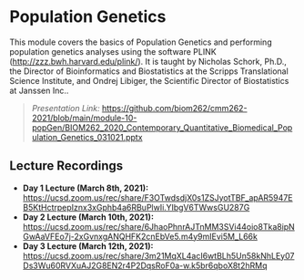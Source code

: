 # Population Genetics
This module covers the basics of Population Genetics and performing population genetics analyses using the software PLINK (http://zzz.bwh.harvard.edu/plink/). It is taught by Nicholas Schork, Ph.D., the Director of Bioinformatics and Biostatistics at the Scripps Translational Science Institute, and Ondrej Libiger, the Scientific Director of Biostatistics at Janssen Inc.. 

> *Presentation Link:* https://github.com/biom262/cmm262-2021/blob/main/module-10-popGen/BIOM262_2020_Contemporary_Quantitative_Biomedical_Population_Genetics_031021.pptx

## Lecture Recordings

* **Day 1 Lecture (March 8th, 2021):** https://ucsd.zoom.us/rec/share/F3OTwdsdjX0s1ZSJyotTBF_apAR5947EB5KtHctrpepIznx3xGphb4a6RBuPlwIi.YIbgV6TWwsGU287G
* **Day 2 Lecture (March 10th, 2021):** https://ucsd.zoom.us/rec/share/6JhaoPhnrAJTnMM3SVi44oio8Tka8ipNGwAaVFEo7j-2xGvnxgANQHFK2cnEbVe5.m4y9mIEvi5M_L66k
* **Day 3 Lecture (March 12th, 2021):** https://ucsd.zoom.us/rec/share/3m21MqXL4acI6wtBLh5Un58kNhLEy07Ds3Wu60RVXuAJ2G8EN2r4P2DqsRoF0a-w.k5br6qboX8t2hRMq
